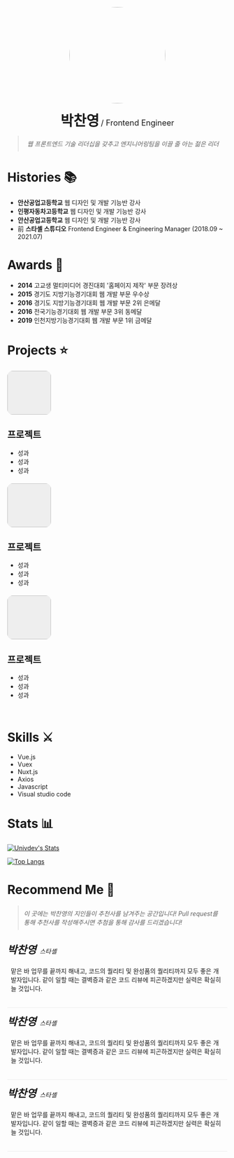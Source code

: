 <p align="center">
  <img src="https://avatars.githubusercontent.com/u/26304279?v=4" style="border-radius: 50%; width: 220px; height: 220px;">
</p>
<p align="center">
  <text style="font-size: 32px; font-weight: bold;">박찬영</text>
  <text style="font-size: 18px; font-weight: normal;">/ Frontend Engineer</text>
</p>
<blockquote style="text-align: center; padding: 8px 12px; font-style: italic;">
  웹 프론트엔드 기술 리더십을 갖추고 엔지니어링팀을 이끌 줄 아는 젊은 리더
</blockquote>
<h1>Histories 📚</h1>
<ul>
  <li><b>안산공업고등학교</b> 웹 디자인 및 개발 기능반 강사</li>
  <li><b>인평자동차고등학교</b> 웹 디자인 및 개발 기능반 강사</li>
  <li><b>안산공업고등학교</b> 웹 디자인 및 개발 기능반 강사</li>
  <li>前 <b>스타셸 스튜디오</b> Frontend Engineer & Engineering Manager (2018.09 ~ 2021.07)</li>
</ul>
<h1>Awards 🥇</h1>
<ul>
  <li><b>2014</b> 고교생 멀티미디어 경진대회 '홈페이지 제작' 부문 장려상</li>
  <li><b>2015</b> 경기도 지방기능경기대회 웹 개발 부문 우수상</li>
  <li><b>2016</b> 경기도 지방기능경기대회 웹 개발 부문 2위 은메달</li>
  <li><b>2016</b> 전국기능경기대회 웹 개발 부문 3위 동메달</li>
  <li><b>2019</b> 인천지방기능경기대회 웹 개발 부문 1위 금메달</li>
</ul>
<h1>Projects ⭐</h1>
<div style="margin-bottom: 20px;">
  <img style="border-radius: 12px; background-color: #EEE; width: 100px; height: 100px;">
  <h2 style="font-weight: bold;">프로젝트</h2>
  <ul>
    <li>성과</li>
    <li>성과</li>
    <li>성과</li>
  </ul>
</div>
<div style="margin-bottom: 20px;">
  <img style="border-radius: 12px; background-color: #EEE; width: 100px; height: 100px;">
  <h2 style="font-weight: bold;">프로젝트</h2>
  <ul>
    <li>성과</li>
    <li>성과</li>
    <li>성과</li>
  </ul>
</div>
<div>
  <img style="border-radius: 12px; background-color: #EEE; width: 100px; height: 100px;">
  <h2 style="font-weight: bold;">프로젝트</h2>
  <ul>
    <li>성과</li>
    <li>성과</li>
    <li>성과</li>
  </ul>
</div>
<br>
<h1>Skills ⚔️</h1>
<ul>
  <li>Vue.js</li>
  <li>Vuex</li>
  <li>Nuxt.js</li>
  <li>Axios</li>
  <li>Javascript</li>
  <li>Visual studio code</li>
</ul>
<h1>Stats 📊</h1>

[![Univdev's Stats](https://github-readme-stats.vercel.app/api?username=univdev)](https://github.com/univdev)

[![Top Langs](https://github-readme-stats.vercel.app/api/top-langs/?username=univdev)](https://github.com/univdev/github-readme-stats)
<h1>Recommend Me 🎉</h1>
<blockquote style="text-align: left; padding: 8px 12px; font-style: italic;">
  이 곳에는 박찬영의 지인들이 추천사를 남겨주는 공간입니다! Pull request를 통해 추천사를 작성해주시면 추첨을 통해 감사를 드리겠습니다!
</blockquote>
<div style="border-bottom: 1px solid #ECECEC; padding: 12px 0">
  <text style="font-size: 24px; font-style: italic; font-weight: bold;">박찬영</text>
  <text style="font-style: italic; font-weight: normal; margin-left: 4px;">스타셸</text>
  <p style="padding: 8px;">
    맡은 바 업무를 끝까지 해내고, 코드의 퀄리티 및 완성품의 퀄리티까지 모두 좋은 개발자입니다. 같이 일할 때는 결벽증과 같은 코드 리뷰에 피곤하겠지만 실력은 확실히 늘 것입니다.
  </p>
</div>
<div style="border-bottom: 1px solid #ECECEC; padding: 12px 0">
  <text style="font-size: 24px; font-style: italic; font-weight: bold;">박찬영</text>
  <text style="font-style: italic; font-weight: normal; margin-left: 4px;">스타셸</text>
  <p style="padding: 8px;">
    맡은 바 업무를 끝까지 해내고, 코드의 퀄리티 및 완성품의 퀄리티까지 모두 좋은 개발자입니다. 같이 일할 때는 결벽증과 같은 코드 리뷰에 피곤하겠지만 실력은 확실히 늘 것입니다.
  </p>
</div>
<div style="border-bottom: 1px solid #ECECEC; padding: 12px 0">
  <text style="font-size: 24px; font-style: italic; font-weight: bold;">박찬영</text>
  <text style="font-style: italic; font-weight: normal; margin-left: 4px;">스타셸</text>
  <p style="padding: 8px;">
    맡은 바 업무를 끝까지 해내고, 코드의 퀄리티 및 완성품의 퀄리티까지 모두 좋은 개발자입니다. 같이 일할 때는 결벽증과 같은 코드 리뷰에 피곤하겠지만 실력은 확실히 늘 것입니다.
  </p>
</div>